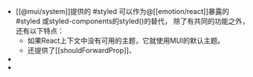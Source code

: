 - [[@mui/system]]提供的 #styled 可以作为@[[emotion/react]]暴露的 #styled 或styled-components的styled()的替代，
  除了有共同的功能之外，还有以下特点：
	- 如果React上下文中没有可用的主题，它就使用MUI的默认主题。
	- 还提供了[[shouldForwardProp]]、
-
-
